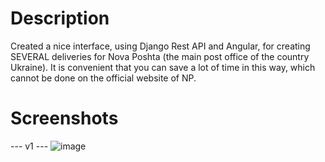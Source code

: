 # Description
Created a nice interface, using Django Rest API and Angular, for creating SEVERAL deliveries for Nova Poshta (the main post office of the country Ukraine). It is convenient that you can save a lot of time in this way, which cannot be done on the official website of NP.

# Screenshots
--- v1 ---
![image](https://user-images.githubusercontent.com/68155915/197244646-e83c21c8-5589-48be-bba1-012e06cfdbe0.png)
